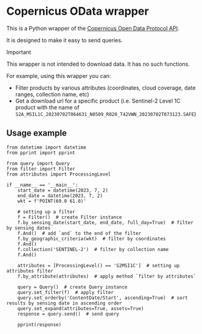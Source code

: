 # Copernicus OData wrapper

This is a Python wrapper of
the [Copernicus Open Data Protocol API](https://documentation.dataspace.copernicus.eu/APIs/OData.html).

It is designed to make it easy to send queries.

> [!IMPORTANT]
> This wrapper is not intended to download data. It has no such functions.

For example, using this wrapper you can:

- Filter products by various attributes (coordinates, cloud coverage, date ranges, collection name, etc)
- Get a download url for a specific product (i.e. Sentinel-2 Level 1C product with the name
  of `S2A_MSIL1C_20230702T064631_N0509_R020_T42VWN_20230702T073123.SAFE`)

## Usage example

```
from datetime import datetime
from pprint import pprint

from query import Query
from filter import Filter
from attributes import ProcessingLevel

if __name__ == '__main__':
    start_date = datetime(2023, 7, 2)
    end_date = datetime(2023, 7, 2)
    wkt = f'POINT(69.0 61.0)'
    
    # setting up a filter
    f = Filter()  # create Filter instance
    f.by_sensing_date(start_date, end_date, full_day=True)  # filter by sensing dates
    f.And()  # add `and` to the end of the filter
    f.by_geographic_criteria(wkt)  # filter by coordinates
    f.And()
    f.collection('SENTINEL-2')  # filter by collection name
    f.And()

    attributes = [ProcessingLevel() == 'S2MSI1C']  # setting up attributes filter
    f.by_attribute(attributes)  # apply method `filter by attributes`

    query = Query()  # create Query instance
    query.set_filter(f)  # apply filter
    query.set_orderby('ContentDate/Start', ascending=True)  # sort results by sensing date in ascending order
    query.set_expand(attributes=True, assets=True)
    response = query.send()  # send query

    pprint(response)
```

<!-- This content will not appear in the rendered Markdown

**This is bold text**
_This text is italicized_
> Text that is a quote

![Screenshot of a comment on a GitHub issue showing an image, added in the Markdown, of an Octocat smiling and raising a tentacle.](https://myoctocat.com/assets/images/base-octocat.svg)
 -->
